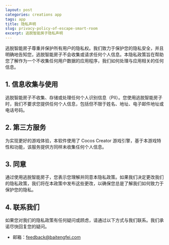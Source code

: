 ```yaml
---
layout: post
categories: creations app
tags: app
title: 隐私声明
slug: privacy-policy-of-escape-smart-room
excerpt: 逃脱智能房子隐私声明
---
```

逃脱智能房子尊重并保护所有用户的隐私权。我们致力于保护您的隐私安全，并且明确地告知您，逃脱智能房子不会收集或请求任何个人信息。本隐私政策旨在帮助您了解作为一个不收集任何用户数据的应用程序，我们如何处理与应用相关的任何信息。

## **1. 信息收集与使用**

逃脱智能房子不收集、存储或处理任何个人识别信息（PII）。您使用逃脱智能房子时，我们不要求您提供任何个人信息，包括但不限于姓名、地址、电子邮件地址或电话号码。

## **2. 第三方服务**

为实现更好的游戏体验，本软件使用了 Cocos Creator 游戏引擎，基于本游戏特性和功能，该服务提供方同样未收集任何个人信息。

## **3. 同意**

通过使用逃脱智能房子，您表示您理解并同意本隐私政策。如果我们决定更改我们的隐私政策，我们将在本政策中发布这些更改，以确保您总是了解我们如何致力于保护您的隐私。

## **4. 联系我们**

如果您对我们的隐私政策有任何疑问或顾虑，请通过以下方式与我们联系。我们承诺尽快回复您的疑问。

- 邮箱：feedback@baitengfei.com